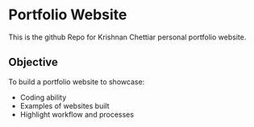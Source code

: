 # Portfolio Website

This is the github Repo for Krishnan Chettiar personal portfolio website.

## Objective

To build a portfolio website to showcase:

* Coding ability
* Examples of websites built
* Highlight workflow and processes
  